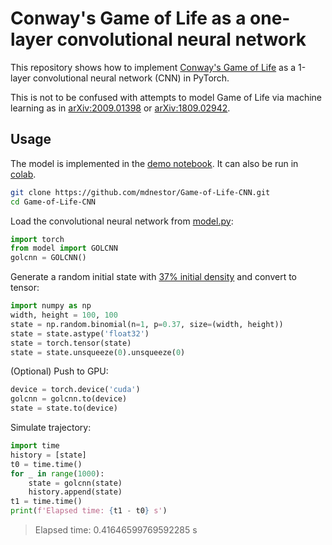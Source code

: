 # Conway's Game of Life as a one-layer convolutional neural network

This repository shows how to implement [Conway's Game of Life](https://en.wikipedia.org/wiki/Conway%27s_Game_of_Life) as a 1-layer convolutional neural network (CNN) in PyTorch.

This is not to be confused with attempts to model Game of Life via machine learning as in [arXiv:2009.01398](https://arxiv.org/abs/2009.01398) or [arXiv:1809.02942](https://arxiv.org/abs/1809.02942).

## Usage

The model is implemented in the [demo notebook](demo/golcnn.ipynb).
It can also be run in [colab](https://colab.research.google.com/github/mdnestor/Game-of-Life-CNN/blob/master/demo/golcnn.ipynb).

```sh
git clone https://github.com/mdnestor/Game-of-Life-CNN.git
cd Game-of-Life-CNN
```

Load the convolutional neural network from [model.py](model.py):
```python
import torch
from model import GOLCNN
golcnn = GOLCNN()
```

Generate a random initial state with [37% initial density](https://arxiv.org/abs/1407.1006) and convert to tensor:

```python
import numpy as np
width, height = 100, 100
state = np.random.binomial(n=1, p=0.37, size=(width, height))
state = state.astype('float32')
state = torch.tensor(state)
state = state.unsqueeze(0).unsqueeze(0)
```

(Optional) Push to GPU:

```python
device = torch.device('cuda')
golcnn = golcnn.to(device)
state = state.to(device)
```

Simulate trajectory:

```python
import time
history = [state]
t0 = time.time()
for _ in range(1000):
    state = golcnn(state)
    history.append(state)
t1 = time.time()
print(f'Elapsed time: {t1 - t0} s')
```
> Elapsed time: 0.41646599769592285 s
